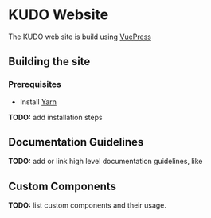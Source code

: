 # KUDO Website

The KUDO web site is build using [VuePress](https://v1.vuepress.vuejs.org/)

## Building the site

### Prerequisites

* Install [Yarn](https://yarnpkg.com/lang/en/docs/install/)

**TODO:** add installation steps

## Documentation Guidelines

**TODO:** add or link high level documentation guidelines, like 

## Custom Components

**TODO:** list custom components and their usage.
